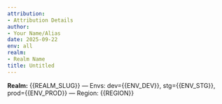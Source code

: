 ```yaml
---
attribution:
- Attribution Details
author:
- Your Name/Alias
date: 2025-09-22
env: all
realm:
- Realm Name
title: Untitled
---
```


**Realm:** {{REALM_SLUG}} — Envs: dev={{ENV_DEV}}, stg={{ENV_STG}}, prod={{ENV_PROD}} — Region: {{REGION}}
